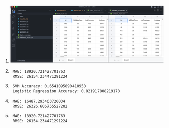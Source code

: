1. ![result1](./resultl1.png)
2. ```shell
    MAE: 18920.721427701763
    RMSE: 26154.234471291224    
    ```
3. ```shell
    SVM Accuracy: 0.6541095890410958
    Logistic Regression Accuracy: 0.821917808219178
    ```
4. ```shell
    MAE: 16487.293463720034
    RMSE: 26326.606755527202
    ```
5. ```shell
    MAE: 18920.721427701763
    RMSE: 26154.234471291224
    ```